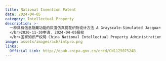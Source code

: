```yaml
---
title: National Invention Patent
date: 2024-04-05
category: Intellectual Property
description: >-
  一种具有信息隐藏功能的灰度仿真提花织物设计方法 A Grayscale-Simulated Jacquard Fabric Design Method with Information Hiding Function
  </br>2020-11-30申请, 2024-04-05授权
  </br>国家知识产权局 China National Intellectual Property Administration, CNIPA
image: assets/images/ach/intpro.png
links:
  Official Link: http://epub.cnipa.gov.cn/cred/CN112507524B
---
```

